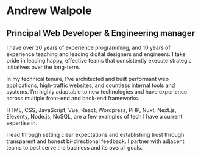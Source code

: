 # Andrew Walpole
## Principal Web Developer & Engineering manager

I have over 20 years of experience programming, and 10 years of experience teaching and leading digital designers and engineers. I take pride in leading happy, effective teams that consistently execute strategic initiatives over the long-term.

In my technical tenure, I’ve architected and built performant web applications, high-traffic websites, and countless internal tools and systems. I’m highly adaptable to new technologies and have experience across multiple front-end and back-end frameworks.

HTML, CSS, JavaScript, Vue, React, Wordpress, PHP, Nuxt, Next.js, Eleventy, Node.js, NoSQL, are a few examples of tech I have a current expertise in.

I lead through setting clear expectations and establishing trust through transparent and honest bi-directional feedback. I partner with adjacent teams to best serve the business and its overall goals.
